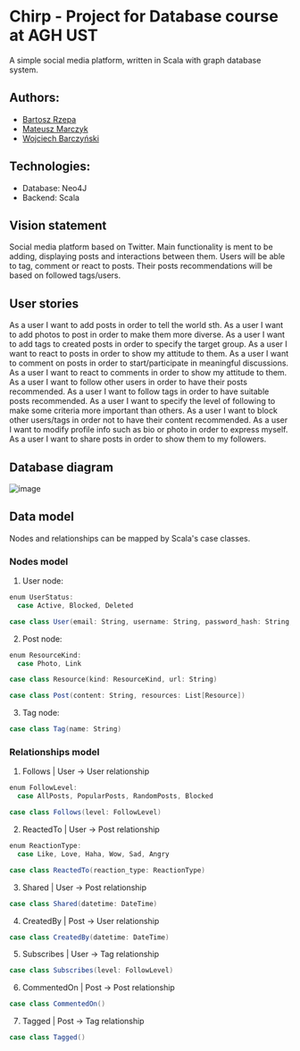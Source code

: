 # Chirp - Project for Database course at AGH UST

A simple social media platform, written in Scala with graph database system.


## Authors:
- [Bartosz Rzepa](https://github.com/brzep)
- [Mateusz Marczyk](https://github.com/fantomx775)
- [Wojciech Barczyński](https://github.com/WojciechBarczynski)

## Technologies:
- Database: Neo4J
- Backend: Scala

## Vision statement
Social media platform based on Twitter. Main functionality is ment to be adding, displaying posts and interactions between them. Users will be able to tag, comment or react to posts. Their posts recommendations will be based on followed tags/users.

## User stories
As a user I want to add posts in order to tell the world sth.
As a user I want to add photos to post in order to make them more diverse.
As a user I want to add tags to created posts in order to specify the target group.
As a user I want to react to posts in order to show my attitude to them.
As a user I want to comment on posts in order to start/participate in meaningful discussions.
As a user I want to react to comments in order to show my attitude to them.
As a user I want to follow other users in order to have their posts recommended.
As a user I want to follow tags in order to have suitable posts recommended.
As a user I want to specify the level of following to make some criteria more important than others.
As a user I want to block other users/tags in order not to have their content recommended.
As a user I want to modify profile info such as bio or photo in order to express myself.
As a user I want to share posts in order to show them to my followers.


## Database diagram
![image](https://user-images.githubusercontent.com/63919870/234395692-d3da90df-de68-4ceb-b1fc-ddc0af2fdab6.png)

## Data model
Nodes and relationships can be mapped by Scala's case classes.

### Nodes model
1. User node:
```scala
enum UserStatus: 
  case Active, Blocked, Deleted

case class User(email: String, username: String, password_hash: String, photo: String, bio: String, status: UserStatus)
```

2. Post node:
```scala
enum ResourceKind:
  case Photo, Link

case class Resource(kind: ResourceKind, url: String)

case class Post(content: String, resources: List[Resource])
```

3. Tag node:
```scala
case class Tag(name: String)
```

### Relationships model
1. Follows | User -> User relationship
```scala
enum FollowLevel:
  case AllPosts, PopularPosts, RandomPosts, Blocked

case class Follows(level: FollowLevel)
```

2. ReactedTo | User -> Post relationship
```scala
enum ReactionType:
  case Like, Love, Haha, Wow, Sad, Angry

case class ReactedTo(reaction_type: ReactionType)
```

3. Shared | User -> Post relationship
```scala
case class Shared(datetime: DateTime)
```

4. CreatedBy | Post -> User relationship
```scala
case class CreatedBy(datetime: DateTime)
```

5. Subscribes | User -> Tag relationship
```scala
case class Subscribes(level: FollowLevel)
```

6. CommentedOn | Post -> Post relationship
```scala
case class CommentedOn()
```

7. Tagged | Post -> Tag relationship
```scala
case class Tagged()
```